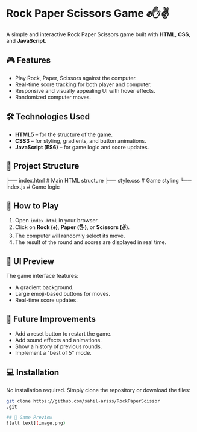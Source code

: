 # Rock Paper Scissors Game ✊✋✌️

A simple and interactive Rock Paper Scissors game built with **HTML**, **CSS**, and **JavaScript**.

## 🎮 Features
- Play Rock, Paper, Scissors against the computer.
- Real-time score tracking for both player and computer.
- Responsive and visually appealing UI with hover effects.
- Randomized computer moves.

## 🛠️ Technologies Used
- **HTML5** – for the structure of the game.
- **CSS3** – for styling, gradients, and button animations.
- **JavaScript (ES6)** – for game logic and score updates.

## 📂 Project Structure
├── index.html # Main HTML structure
├── style.css # Game styling
└── index.js # Game logic


## 🚀 How to Play
1. Open `index.html` in your browser.
2. Click on **Rock (✊)**, **Paper (🖐)**, or **Scissors (✌)**.
3. The computer will randomly select its move.
4. The result of the round and scores are displayed in real time.

## 📸 UI Preview
The game interface features:
- A gradient background.
- Large emoji-based buttons for moves.
- Real-time score updates.

## 📝 Future Improvements
- Add a reset button to restart the game.
- Add sound effects and animations.
- Show a history of previous rounds.
- Implement a "best of 5" mode.

## 💻 Installation
No installation required. Simply clone the repository or download the files:
```bash
git clone https://github.com/sahil-arsss/RockPaperScissor
.git

## 🎨 Game Preview
![alt text](image.png)

